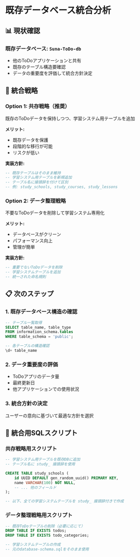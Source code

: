 # 既存データベース統合分析

## 📊 **現状確認**

### 既存データベース: `Suna-ToDo-db`
- 他のToDoアプリケーションと共有
- 既存のテーブル構造要確認
- データの重要度を評価して統合方針決定

## 🔄 **統合戦略**

### Option 1: 共存戦略（推奨）
既存のToDoデータを保持しつつ、学習システム用テーブルを追加

**メリット:**
- 既存データを保護
- 段階的な移行が可能
- リスクが低い

**実装方針:**
```sql
-- 既存テーブルはそのまま維持
-- 学習システム用テーブルを新規追加
-- テーブル名に接頭辞を付けて区別
-- 例: study_schools, study_courses, study_lessons
```

### Option 2: データ整理戦略
不要なToDoデータを削除して学習システム専用化

**メリット:**
- データベースがクリーン
- パフォーマンス向上
- 管理が簡単

**実装方針:**
```sql
-- 重要でないToDoデータを削除
-- 学習システムテーブルを追加
-- 統一された命名規則
```

## 📋 **次のステップ**

### 1. 既存データベース構造の確認
```sql
-- テーブル一覧取得
SELECT table_name, table_type 
FROM information_schema.tables 
WHERE table_schema = 'public';

-- 各テーブルの構造確認
\d+ table_name
```

### 2. データ重要度の評価
- ToDoアプリのデータ量
- 最終更新日
- 他アプリケーションでの使用状況

### 3. 統合方針の決定
ユーザーの意向に基づいて最適な方針を選択

## 🔧 **統合用SQLスクリプト**

### 共存戦略用スクリプト
```sql
-- 学習システム用テーブルを既存DBに追加
-- テーブル名に study_ 接頭辞を使用

CREATE TABLE study_schools (
    id UUID DEFAULT gen_random_uuid() PRIMARY KEY,
    name VARCHAR(100) NOT NULL,
    -- ... 他のフィールド
);

-- 以下、全ての学習システムテーブルを study_ 接頭辞付きで作成
```

### データ整理戦略用スクリプト
```sql
-- 既存ToDoテーブルの削除（必要に応じて）
DROP TABLE IF EXISTS todos;
DROP TABLE IF EXISTS todo_categories;

-- 学習システムテーブルの作成
-- 元のdatabase-schema.sqlをそのまま使用
``` 